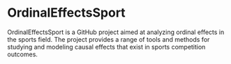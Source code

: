 # OrdinalEffectsSport
OrdinalEffectsSport is a GitHub project aimed at analyzing ordinal effects in the sports field. The project provides a range of tools and methods for studying and modeling causal effects that exist in sports competition outcomes.
